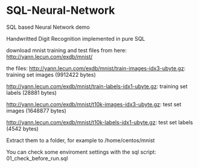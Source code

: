 # SQL-Neural-Network
SQL based Neural Network demo

Handwritted Digit Recognition implemented in pure SQL




download mnist training and test files from here:
http://yann.lecun.com/exdb/mnist/

the files:
http://yann.lecun.com/exdb/mnist/train-images-idx3-ubyte.gz:  training set images (9912422 bytes)

http://yann.lecun.com/exdb/mnist/train-labels-idx1-ubyte.gz:  training set labels (28881 bytes)

http://yann.lecun.com/exdb/mnist/t10k-images-idx3-ubyte.gz:   test set images (1648877 bytes)

http://yann.lecun.com/exdb/mnist/t10k-labels-idx1-ubyte.gz:   test set labels (4542 bytes) 

Extract them to a folder, for example  to /home/centos/mnist

You can check some enviroment settings with the sql script: 01_check_before_run.sql
